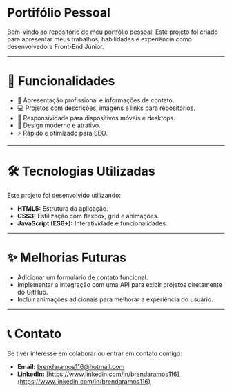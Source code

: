 # Portifólio Pessoal

Bem-vindo ao repositório do meu portfólio pessoal! Este projeto foi criado para apresentar meus trabalhos, habilidades e experiência como desenvolvedora Front-End Júnior.

----------------------------

# 🚀 Funcionalidades

* 📄 Apresentação profissional e informações de contato.
* 💻 Projetos com descrições, imagens e links para repositórios.
* 🌟 Responsividade para dispositivos móveis e desktops.
* 🎨 Design moderno e atrativo.
* ⚡️ Rápido e otimizado para SEO.

------------------------------

# 🛠️ Tecnologias Utilizadas

Este projeto foi desenvolvido utilizando:
* **HTML5:** Estrutura da aplicação.
* **CSS3:** Estilização com flexbox, grid e animações.
* **JavaScript (ES6+):** Interatividade e funcionalidades.


------------------------------

# ✨ Melhorias Futuras

* Adicionar um formulário de contato funcional.
* Implementar a integração com uma API para exibir projetos diretamente do GitHub.
* Incluir animações adicionais para melhorar a experiência do usuário.

-------------------------------------

# 📞 Contato

Se tiver interesse em colaborar ou entrar em contato comigo:

* **Email:** [brendaramos116@hotmail.com](brendaramos116@hotmail.com)
* **LinkedIn:** [https://www.linkedin.com/in/brendaramos116](https://www.linkedin.com/in/brendaramos116)

